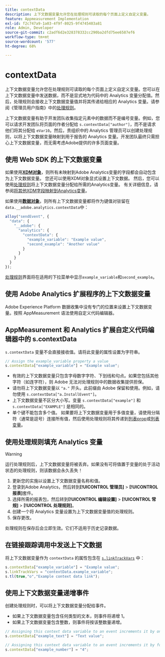 ```yaml
---
title: contextData
description: 上下文数据变量允许您在处理规则可读取的每个页面上定义自定义变量。
feature: Appmeasurement Implementation
exl-id: f2c747a9-1a03-4f9f-8025-9f4745403a81
role: Admin, Developer
source-git-commit: c2adf6d2e328378332cc290ba2dfd75ee6587ef6
workflow-type: tm+mt
source-wordcount: '577'
ht-degree: 68%

---
```


# contextData

上下文数据变量允许您在处理规则可读取的每个页面上定义自定义变量。您可以在上下文数据变量中发送数据，而不是显式地为代码中的 Analytics 变量分配值。然后，处理规则会接收上下文数据变量值并将其传递给相应的 Analytics 变量。请参阅《管理员用户指南》中的[处理规则](/help/admin/admin/c-manage-report-suites/c-edit-report-suites/general/processing-rules/pr-overview.md)。

上下文数据变量有助于开发团队收集指定元素中的数据而不是编号变量。例如，您可以请求开发团队将页面的作者分配给 `s.contextData["author"]`，而不是请求他们将其分配给 `eVar10`。然后，贵组织中的 Analytics 管理员可以创建处理规则，以将上下文数据变量映射到用于报告的 Analytics 变量。开发团队最终只需担心上下文数据变量，而无需考虑Adobe提供的许多页面变量。

## 使用 Web SDK 的上下文数据变量

如果使用&#x200B;[**XDM对象**](/help/implement/aep-edge/xdm-var-mapping.md)，则所有未映射到Adobe Analytics变量的字段都会自动包含为上下文数据变量。 您还可以使用XDM对象显式设置上下文数据。 然后，您可以使用[处理规则](/help/admin/admin/c-manage-report-suites/c-edit-report-suites/general/processing-rules/pr-overview.md)将上下文数据变量分配给所需的Analytics变量。  有关详细信息，请参阅[将其他XDM字段映射到Analytics变量](../../aep-edge/xdm-var-mapping.md#mapping-other-xdm-fields-to-analytics-variables)。

如果使用&#x200B;[**数据对象**](/help/implement/aep-edge/data-var-mapping.md)，则所有上下文数据变量都将作为键值对驻留在`data.__adobe.analytics.contextData`中：

```js
alloy("sendEvent", {
  "data": {
    "__adobe": {
      "analytics": {
        "contextData": {
          "example_variable": "Example value",
          "second_example": "Another value"
        }
      }
    }
  }
});
```

[处理规则](/help/admin/admin/c-manage-report-suites/c-edit-report-suites/general/processing-rules/pr-overview.md)界面将在适用的下拉菜单中显示`example_variable`和`second_example`。

## 使用 Adobe Analytics 扩展程序的上下文数据变量

Adobe Experience Platform 数据收集中没有专门的位置来设置上下文数据变量。按照 AppMeasurement 语法使用自定义代码编辑器。

## AppMeasurement 和 Analytics 扩展自定义代码编辑器中的 s.contextData

`s.contextData` 变量不会直接接收值。请将此变量的属性设置为字符串。

```js
// Assign the example_variable property a value
s.contextData["example_variable"] = "Example value";
```

* 有效的上下文数据变量只包含字母数字字符、下划线和句点。如果您包括其他字符（如连字符），则 Adobe 无法对处理规则中的数据收集提供担保。
* 请勿将上下文数据变量以 `"a."` 开头。此前缀由 Adobe 保留和使用。例如，请勿使用 `s.contextData["a.InstallEvent"]`。
* 上下文数据变量不区分大小写。变量 `s.contextData["example"]` 和 `s.contextData["EXAMPLE"]` 是相同的。
* 单个键不能包含多个值。 如果要将上下文数据变量用于多值变量，请使用分隔符（通常是逗号）连接所有值，然后使用处理规则将其传递到[列表prop](prop.md#list-props)或[列表变量](list.md)。

## 使用处理规则填充 Analytics 变量

>[!WARNING]
>
>运行处理规则后，上下文数据变量将被丢弃。如果没有可将值置于变量的处于活动状态的处理规则，则该数据会永久丢失！

1. 更新您的实施以设置上下文数据变量名称和值。
2. 登录到Adobe Analytics，然后转到&#x200B;**[!UICONTROL 管理员]** > **[!UICONTROL 报表]**&#x200B;套件。
3. 选择所需的报表包，然后转到&#x200B;**[!UICONTROL 编辑设置]** > **[!UICONTROL 常规]** > **[!UICONTROL 处理规则]**。
4. 创建一个将 Analytics 变量设置为上下文数据变量值的处理规则。
5. 保存更改。

处理规则在保存后会立即生效。它们不适用于历史记录数据。

## 在链接跟踪调用中发送上下文数据

将上下文数据变量作为 `contextData` 的属性包含在 [`s.linkTrackVars`](../config-vars/linktrackvars.md) 中：

```js
s.contextData["example_variable"] = "Example value";
s.linkTrackVars = "contextData.example_variable";
s.tl(true,"o","Example context data link");
```

## 使用上下文数据变量递增事件

创建处理规则时，可以将上下文数据变量分配给事件。

* 如果上下文数据变量包含任何类型的文本，则事件将递增 1。
* 如果上下文数据变量包含整数，则事件将按该整数量递增。

```js
// Assigning this context data variable to an event increments it by one
s.contextData["example_text"] = "Text value";

// Assigning this context data variable to an event increments it by four
s.contextData["example_number"] = "4";
```
